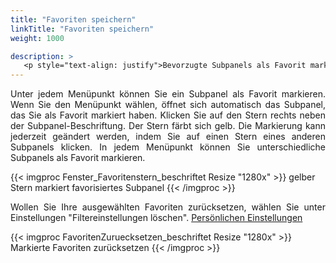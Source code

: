 ```yaml
---
title: "Favoriten speichern"
linkTitle: "Favoriten speichern"
weight: 1000

description: >
   <p style="text-align: justify">Bevorzugte Subpanels als Favorit markieren</p>
---
```

<p style="text-align: justify"> Unter jedem Menüpunkt können Sie ein Subpanel als Favorit markieren. Wenn Sie den Menüpunkt wählen, öffnet sich automatisch das Subpanel, das Sie als Favorit markiert haben. Klicken Sie auf den Stern rechts neben der Subpanel-Beschriftung. Der Stern färbt sich gelb.
Die Markierung kann jederzeit geändert werden, indem Sie auf einen Stern eines anderen Subpanels klicken.
In jedem Menüpunkt können Sie unterschiedliche Subpanels als Favorit markieren. </p>

{{< imgproc Fenster_Favoritenstern_beschriftet Resize "1280x" >}}
gelber Stern markiert favorisiertes Subpanel
{{< /imgproc >}}

<p style="text-align: justify"> Wollen Sie Ihre ausgewählten Favoriten zurücksetzen, wählen Sie unter Einstellungen "Filtereinstellungen löschen". <a href="/3vrooms/Einstellungen/PersönlicheEinstellungen/"> Persönlichen Einstellungen </a> </p>

{{< imgproc FavoritenZuruecksetzen_beschriftet Resize "1280x" >}}
Markierte Favoriten zurücksetzen
{{< /imgproc >}}
